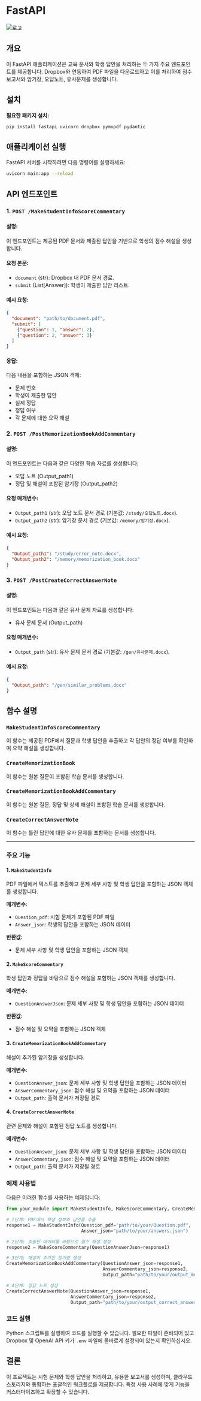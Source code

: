 # FastAPI

![로고](https://tech.osci.kr/wp-content/uploads/2023/09/image-20230920-051212.png)
## 개요

이 FastAPI 애플리케이션은 교육 문서와 학생 답안을 처리하는 두 가지 주요 엔드포인트를 제공합니다. Dropbox와 연동하여 PDF 파일을 다운로드하고 이를 처리하여 점수 보고서와 암기장, 오답노트, 유사문제를 생성합니다.

## 설치
 **필요한 패키지 설치:**
   ```bash
   pip install fastapi uvicorn dropbox pymupdf pydantic
   ```

## 애플리케이션 실행

FastAPI 서버를 시작하려면 다음 명령어를 실행하세요:
```bash
uvicorn main:app --reload
```

## API 엔드포인트

### 1. `POST /MakeStudentInfoScoreCommentary`

#### 설명:
이 엔드포인트는 제공된 PDF 문서와 제출된 답안을 기반으로 학생의 점수 해설을 생성합니다.

#### 요청 본문:
- `document` (str): Dropbox 내 PDF 문서 경로.
- `submit` (List[Answer]): 학생이 제출한 답안 리스트.

#### 예시 요청:
```json
{
  "document": "path/to/document.pdf",
  "submit": [
    {"question": 1, "answer": 2},
    {"question": 2, "answer": 3}
  ]
}
```

#### 응답:
다음 내용을 포함하는 JSON 객체:
- 문제 번호
- 학생이 제출한 답안
- 실제 정답
- 정답 여부
- 각 문제에 대한 요약 해설

### 2. `POST /PostMemorizationBookAddCommentary`

#### 설명:
이 엔드포인트는 다음과 같은 다양한 학습 자료를 생성합니다:
- 오답 노트 (Output_path1)
- 정답 및 해설이 포함된 암기장 (Output_path2)

#### 요청 매개변수:
- `Output_path1` (str): 오답 노트 문서 경로 (기본값: `/study/오답노트.docx`).
- `Output_path2` (str): 암기장 문서 경로 (기본값: `/memory/암기장.docx`).

#### 예시 요청:
```json
{
  "Output_path1": "/study/error_note.docx",
  "Output_path2": "/memory/memorization_book.docx"
}
```

### 3. `POST /PostCreateCorrectAnswerNote`

#### 설명:
이 엔드포인트는 다음과 같은 유사 문제 자료를 생성합니다:
- 유사 문제 문서 (Output_path)

#### 요청 매개변수:
- `Output_path` (str): 유사 문제 문서 경로 (기본값: `/gen/유사문제.docx`).

#### 예시 요청:
```json
{
  "Output_path": "/gen/similar_problems.docx"
}
```

## 함수 설명

### `MakeStudentInfoScoreCommentary`
이 함수는 제공된 PDF에서 질문과 학생 답안을 추출하고 각 답안의 정답 여부를 확인하며 요약 해설을 생성합니다.

### `CreateMemorizationBook`
이 함수는 원본 질문이 포함된 학습 문서를 생성합니다.

### `CreateMemorizationBookAddCommentary`
이 함수는 원본 질문, 정답 및 상세 해설이 포함된 학습 문서를 생성합니다.

### `CreateCorrectAnswerNote`
이 함수는 틀린 답안에 대한 유사 문제를 포함하는 문서를 생성합니다.

---

### 주요 기능

#### 1. `MakeStudentInfo`

PDF 파일에서 텍스트를 추출하고 문제 세부 사항 및 학생 답안을 포함하는 JSON 객체를 생성합니다.

**매개변수:**
- `Question_pdf`: 시험 문제가 포함된 PDF 파일
- `Answer_json`: 학생의 답안을 포함하는 JSON 데이터

**반환값:**
- 문제 세부 사항 및 학생 답안을 포함하는 JSON 객체

#### 2. `MakeScoreCommentary`

학생 답안과 정답을 바탕으로 점수 해설을 포함하는 JSON 객체를 생성합니다.

**매개변수:**
- `QuestionAnswerJson`: 문제 세부 사항 및 학생 답안을 포함하는 JSON 데이터

**반환값:**
- 점수 해설 및 요약을 포함하는 JSON 객체

#### 3. `CreateMemorizationBookAddCommentary`

해설이 추가된 암기장을 생성합니다.

**매개변수:**
- `QuestionAnswer_json`: 문제 세부 사항 및 학생 답안을 포함하는 JSON 데이터
- `AnswerCommentary_json`: 점수 해설 및 요약을 포함하는 JSON 데이터
- `Output_path`: 출력 문서가 저장될 경로

#### 4. `CreateCorrectAnswerNote`

관련 문제와 해설이 포함된 정답 노트를 생성합니다.

**매개변수:**
- `QuestionAnswer_json`: 문제 세부 사항 및 학생 답안을 포함하는 JSON 데이터
- `AnswerCommentary_json`: 점수 해설 및 요약을 포함하는 JSON 데이터
- `Output_path`: 출력 문서가 저장될 경로

### 예제 사용법

다음은 이러한 함수를 사용하는 예제입니다:

```python
from your_module import MakeStudentInfo, MakeScoreCommentary, CreateMemorizationBookAddCommentary, CreateCorrectAnswerNote

# 1단계: PDF에서 학생 정보와 답안을 추출
response1 = MakeStudentInfo(Question_pdf="path/to/your/Question.pdf",
                            Answer_json="path/to/your/answers.json")

# 2단계: 추출된 데이터를 바탕으로 점수 해설 생성
response2 = MakeScoreCommentary(QuestionAnswerJson=response1)

# 3단계: 해설이 추가된 암기장 생성
CreateMemorizationBookAddCommentary(QuestionAnswer_json=response1,
                                    AnswerCommentary_json=response2,
                                    Output_path="path/to/your/output_memorization_book.docx")

# 4단계: 정답 노트 생성
CreateCorrectAnswerNote(QuestionAnswer_json=response1,
                        AnswerCommentary_json=response2,
                        Output_path="path/to/your/output_correct_answer_note.docx")
```

### 코드 실행

Python 스크립트를 실행하여 코드를 실행할 수 있습니다. 필요한 파일이 준비되어 있고 Dropbox 및 OpenAI API 키가 `.env` 파일에 올바르게 설정되어 있는지 확인하십시오.


## 결론

이 프로젝트는 시험 문제와 학생 답안을 처리하고, 유용한 보고서를 생성하며, 클라우드 스토리지와 통합하는 포괄적인 워크플로를 제공합니다. 특정 사용 사례에 맞게 기능을 커스터마이즈하고 확장할 수 있습니다.



